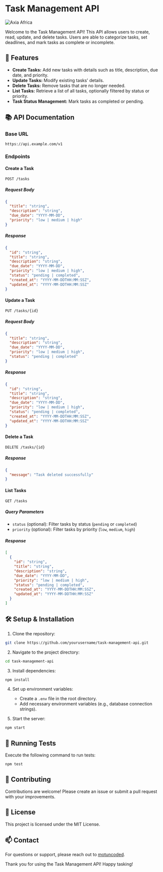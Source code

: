 # Task Management API

![Axia Africa](/axia_africa.png)

Welcome to the Task Management API! This API allows users to create, read, update, and delete tasks. Users are able to categorize tasks, set deadlines, and mark tasks as complete or incomplete.

## 🚀 Features

- **Create Tasks:** Add new tasks with details such as title, description, due date, and priority.
- **Update Tasks:** Modify existing tasks' details.
- **Delete Tasks:** Remove tasks that are no longer needed.
- **List Tasks:** Retrieve a list of all tasks, optionally filtered by status or priority.
- **Task Status Management:** Mark tasks as completed or pending.

## 📚 API Documentation

### Base URL

```plaintext
https://api.example.com/v1
```

### Endpoints

#### Create a Task

```
POST /tasks
```

##### Request Body

```json
{
  "title": "string",
  "description": "string",
  "due_date": "YYYY-MM-DD",
  "priority": "low | medium | high"
}
```

##### Response

```json
{
  "id": "string",
  "title": "string",
  "description": "string",
  "due_date": "YYYY-MM-DD",
  "priority": "low | medium | high",
  "status": "pending | completed",
  "created_at": "YYYY-MM-DDTHH:MM:SSZ",
  "updated_at": "YYYY-MM-DDTHH:MM:SSZ"
}
```

#### Update a Task

```
PUT /tasks/{id}
```

##### Request Body

```json
{
  "title": "string",
  "description": "string",
  "due_date": "YYYY-MM-DD",
  "priority": "low | medium | high",
  "status": "pending | completed"
}
```

##### Response

```json
{
  "id": "string",
  "title": "string",
  "description": "string",
  "due_date": "YYYY-MM-DD",
  "priority": "low | medium | high",
  "status": "pending | completed",
  "created_at": "YYYY-MM-DDTHH:MM:SSZ",
  "updated_at": "YYYY-MM-DDTHH:MM:SSZ"
}
```

#### Delete a Task

```
DELETE /tasks/{id}
```

##### Response

```json
{
  "message": "Task deleted successfully"
}
```

#### List Tasks

```
GET /tasks
```

##### Query Parameters

- `status` (optional): Filter tasks by status (`pending` or `completed`)
- `priority` (optional): Filter tasks by priority (`low`, `medium`, `high`)

##### Response

```json
[
  {
    "id": "string",
    "title": "string",
    "description": "string",
    "due_date": "YYYY-MM-DD",
    "priority": "low | medium | high",
    "status": "pending | completed",
    "created_at": "YYYY-MM-DDTHH:MM:SSZ",
    "updated_at": "YYYY-MM-DDTHH:MM:SSZ"
  }
]
```

## 🛠️ Setup & Installation

1. Clone the repository:

```sh
git clone https://github.com/yourusername/task-management-api.git
```

2. Navigate to the project directory:

```sh
cd task-management-api
```

3. Install dependencies:

```sh
npm install
```

4. Set up environment variables:

   - Create a `.env` file in the root directory.
   - Add necessary environment variables (e.g., database connection strings).

5. Start the server:

```sh
npm start
```

## 🧪 Running Tests

Execute the following command to run tests:

```sh
npm test
```

## 🤝 Contributing

Contributions are welcome! Please create an issue or submit a pull request with your improvements.

## 📃 License

This project is licensed under the MIT License.

## 📫 Contact

For questions or support, please reach out to [motuncoded](mailto:motuncoded@example.com).

Thank you for using the Task Management API! Happy tasking!
